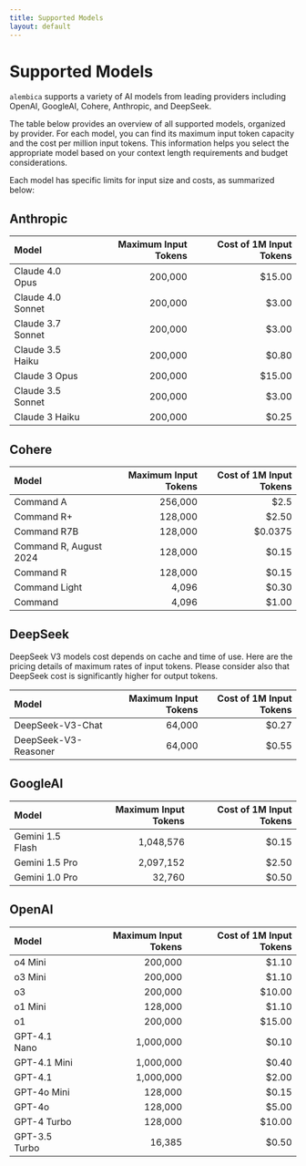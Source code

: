 ```yaml
---
title: Supported Models
layout: default
---
```


# Supported Models

`alembica` supports a variety of AI models from leading providers including OpenAI, GoogleAI, Cohere, Anthropic, and DeepSeek.

The table below provides an overview of all supported models, organized by provider. For each model, you can find its maximum input token capacity and the cost per million input tokens. This information helps you select the appropriate model based on your context length requirements and budget considerations.

Each model has specific limits for input size and costs, as summarized below:

## Anthropic

<table class="table-spacing">
    <thead>
        <tr>
            <th style="text-align: left;">Model</th>
            <th style="text-align: right;">Maximum Input Tokens</th>
            <th style="text-align: right;">Cost of 1M Input Tokens</th>
        </tr>
    </thead>
    <tbody>
        <tr>
            <td style="text-align: left;">Claude 4.0 Opus</td>
            <td style="text-align: right;">200,000</td>
            <td style="text-align: right;">$15.00</td>
        </tr>
        <tr>
            <td style="text-align: left;">Claude 4.0 Sonnet</td>
            <td style="text-align: right;">200,000</td>
            <td style="text-align: right;">$3.00</td>
        </tr>
        <tr>
            <td style="text-align: left;">Claude 3.7 Sonnet</td>
            <td style="text-align: right;">200,000</td>
            <td style="text-align: right;">$3.00</td>
        </tr>
        <tr>
            <td style="text-align: left;">Claude 3.5 Haiku</td>
            <td style="text-align: right;">200,000</td>
            <td style="text-align: right;">$0.80</td>
        </tr>
        <tr>
            <td style="text-align: left;">Claude 3 Opus</td>
            <td style="text-align: right;">200,000</td>
            <td style="text-align: right;">$15.00</td>
        </tr>
        <tr>
            <td style="text-align: left;">Claude 3.5 Sonnet</td>
            <td style="text-align: right;">200,000</td>
            <td style="text-align: right;">$3.00</td>
        </tr>
        <tr>
            <td style="text-align: left;">Claude 3 Haiku</td>
            <td style="text-align: right;">200,000</td>
            <td style="text-align: right;">$0.25</td>
        </tr>
    </tbody>
</table>

## Cohere

<table class="table-spacing">
    <thead>
        <tr>
            <th style="text-align: left;">Model</th>
            <th style="text-align: right;">Maximum Input Tokens</th>
            <th style="text-align: right;">Cost of 1M Input Tokens</th>
        </tr>
    </thead>
    <tbody>
        <tr>
            <td style="text-align: left;">Command A</td>
            <td style="text-align: right;">256,000</td>
            <td style="text-align: right;">$2.5</td>
        </tr>
        <tr>
            <td style="text-align: left;">Command R+</td>
            <td style="text-align: right;">128,000</td>
            <td style="text-align: right;">$2.50</td>
        </tr>
        <tr>
            <td style="text-align: left;">Command R7B</td>
            <td style="text-align: right;">128,000</td>
            <td style="text-align: right;">$0.0375</td>
        </tr>
        <tr>
            <td style="text-align: left;">Command R, August 2024</td>
            <td style="text-align: right;">128,000</td>
            <td style="text-align: right;">$0.15</td>
        </tr>
        <tr>
            <td style="text-align: left;">Command R</td>
            <td style="text-align: right;">128,000</td>
            <td style="text-align: right;">$0.15</td>
        </tr>
        <tr>
            <td style="text-align: left;">Command Light</td>
            <td style="text-align: right;">4,096</td>
            <td style="text-align: right;">$0.30</td>
        </tr>
        <tr>
            <td style="text-align: left;">Command</td>
            <td style="text-align: right;">4,096</td>
            <td style="text-align: right;">$1.00</td>
        </tr>
    </tbody>
</table>

## DeepSeek
DeepSeek V3 models cost depends on cache and time of use. Here are the pricing details of maximum rates of input tokens. Please consider also that DeepSeek cost is significantly higher for output tokens.

<table class="table-spacing">
    <thead>
        <tr>
            <th style="text-align: left;">Model</th>
            <th style="text-align: right;">Maximum Input Tokens</th>
            <th style="text-align: right;">Cost of 1M Input Tokens</th>
        </tr>
    </thead>
    <tbody>
        <tr>
            <td style="text-align: left;">DeepSeek-V3-Chat</td>
            <td style="text-align: right;">64,000</td>
            <td style="text-align: right;">$0.27</td>
        </tr>
        <tr>
            <td style="text-align: left;">DeepSeek-V3-Reasoner</td>
            <td style="text-align: right;">64,000</td>
            <td style="text-align: right;">$0.55</td>
        </tr>
    </tbody>
</table>

## GoogleAI

<table class="table-spacing">
    <thead>
        <tr>
            <th style="text-align: left;">Model</th>
            <th style="text-align: right;">Maximum Input Tokens</th>
            <th style="text-align: right;">Cost of 1M Input Tokens</th>
        </tr>
    </thead>
    <tbody>
        <tr>
            <td style="text-align: left;">Gemini 1.5 Flash</td>
            <td style="text-align: right;">1,048,576</td>
            <td style="text-align: right;">$0.15</td>
        </tr>
        <tr>
            <td style="text-align: left;">Gemini 1.5 Pro</td>
            <td style="text-align: right;">2,097,152</td>
            <td style="text-align: right;">$2.50</td>
        </tr>
        <tr>
            <td style="text-align: left;">Gemini 1.0 Pro</td>
            <td style="text-align: right;">32,760</td>
            <td style="text-align: right;">$0.50</td>
        </tr>
    </tbody>
</table>

## OpenAI

<table class="table-spacing">
    <thead>
        <tr>
            <th style="text-align: left;">Model</th>
            <th style="text-align: right;">Maximum Input Tokens</th>
            <th style="text-align: right;">Cost of 1M Input Tokens</th>
        </tr>
    </thead>
    <tbody>
        <tr>
            <td style="text-align: left;">o4 Mini</td>
            <td style="text-align: right;">200,000</td>
            <td style="text-align: right;">$1.10</td>
        </tr>
        <tr>
            <td style="text-align: left;">o3 Mini</td>
            <td style="text-align: right;">200,000</td>
            <td style="text-align: right;">$1.10</td>
        </tr>
        <tr>
            <td style="text-align: left;">o3</td>
            <td style="text-align: right;">200,000</td>
            <td style="text-align: right;">$10.00</td>
        </tr>
        <tr>
            <td style="text-align: left;">o1 Mini</td>
            <td style="text-align: right;">128,000</td>
            <td style="text-align: right;">$1.10</td>
        </tr>
        <tr>
            <td style="text-align: left;">o1</td>
            <td style="text-align: right;">200,000</td>
            <td style="text-align: right;">$15.00</td>
        </tr>
        <tr>
            <td style="text-align: left;">GPT-4.1 Nano</td>
            <td style="text-align: right;">1,000,000</td>
            <td style="text-align: right;">$0.10</td>
        </tr>
        <tr>
            <td style="text-align: left;">GPT-4.1 Mini</td>
            <td style="text-align: right;">1,000,000</td>
            <td style="text-align: right;">$0.40</td>
        </tr>
        <tr>
            <td style="text-align: left;">GPT-4.1</td>
            <td style="text-align: right;">1,000,000</td>
            <td style="text-align: right;">$2.00</td>
        </tr>
        <tr>
            <td style="text-align: left;">GPT-4o Mini</td>
            <td style="text-align: right;">128,000</td>
            <td style="text-align: right;">$0.15</td>
        </tr>
        <tr>
            <td style="text-align: left;">GPT-4o</td>
            <td style="text-align: right;">128,000</td>
            <td style="text-align: right;">$5.00</td>
        </tr>
        <tr>
            <td style="text-align: left;">GPT-4 Turbo</td>
            <td style="text-align: right;">128,000</td>
            <td style="text-align: right;">$10.00</td>
        </tr>
        <tr>
            <td style="text-align: left;">GPT-3.5 Turbo</td>
            <td style="text-align: right;">16,385</td>
            <td style="text-align: right;">$0.50</td>
        </tr>
    </tbody>
</table>

<div id="wcb" class="carbonbadge"></div>
<script src="https://unpkg.com/website-carbon-badges@1.1.3/b.min.js" defer></script>

